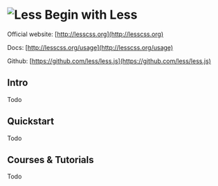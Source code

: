 # ![Less](https://rawgit.com/asankasri/begin-with-it-alpha/master/icons/less.png "Less") Begin with Less

Official website: [http://lesscss.org](http://lesscss.org)

Docs: [http://lesscss.org/usage](http://lesscss.org/usage)

Github: [https://github.com/less/less.js](https://github.com/less/less.js)

## Intro

Todo

## Quickstart

Todo

## Courses & Tutorials

Todo
